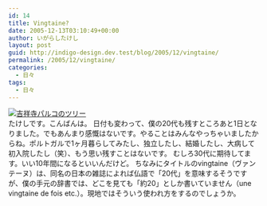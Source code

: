 ```yaml
---
id: 14
title: Vingtaine?
date: 2005-12-13T03:10:49+00:00
author: いがらしたけし
layout: post
guid: http://indigo-design.dev.test/blog/2005/12/vingtaine/
permalink: /2005/12/vingtaine/
categories:
  - 日々
tags:
  - 日々
---
```

<a href="http://blog-imgs-29.fc2.com/a/r/m/armadillo75/051212a.jpg" target="_blank"><img src="http://blog-imgs-29.fc2.com/a/r/m/armadillo75/051212a.jpg" alt="吉祥寺パルコのツリー" border="0"></a><br />
たけしです。こんばんは。
日付も変わって、僕の20代も残すところあと1日となりました。でもあんまり感慨はないです。やることはみんなやっちゃいましたからね。ポルトガルで1ヶ月暮らしてみたし、独立したし、結婚したし、大病して初入院したし（笑）、もう思い残すことはないです。
むしろ30代に期待してます。いい10年間になるといいんだけど。
ちなみにタイトルのvingtaine（ヴァンテーヌ）は、同名の日本の雑誌によれば仏語で「20代」を意味するそうですが、僕の手元の辞書では、どこを見ても「約20」としか書いていません（une vingtaine de fois etc.）。現地ではそういう使われ方をするのでしょうか。